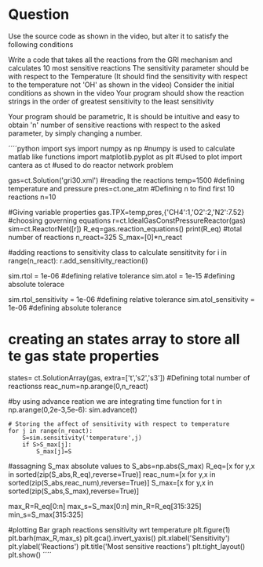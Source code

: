 # Question

Use the source code as shown in the video, but alter it to satisfy the following conditions

Write a code that takes all the reactions from the GRI mechanism and calculates 10 most sensitive reactions
The sensitivity parameter should be with respect to the Temperature (It should find the sensitivity with respect to the temperature not 'OH' as shown in the video) 
Consider the initial conditions as shown in the video
Your program should show the reaction strings in the order of greatest sensitivity to the least sensitivity
 

Your program should be parametric, It is should be intuitive and easy to obtain 'n' number of sensitive reactions with respect to the asked parameter, by simply changing a number.


´´´´python
import sys
import numpy as np #numpy is used to calculate matlab like functions
import matplotlib.pyplot as plt #Used to plot 
import cantera as ct #used to do reactor network problem


gas=ct.Solution('gri30.xml') #reading the reactions
temp=1500 #defining temperature and pressure
pres=ct.one_atm
#Defining n to find first 10 reactions 
n=10

#Giving variable properties 
gas.TPX=temp,pres,{'CH4':1,'O2':2,'N2':7.52}
#choosing governing equations
r=ct.IdealGasConstPressureReactor(gas)
sim=ct.ReactorNet([r])
R_eq=gas.reaction_equations()
print(R_eq)
#total number of reactions
n_react=325
S_max=[0]*n_react

#adding reactions to sensitivity class to calculate sensititvity 
for i in range(n_react):
    r.add_sensitivity_reaction(i)

sim.rtol = 1e-06 #defining relative tolerance
sim.atol = 1e-15 #defining absolute tolerace

sim.rtol_sensitivity = 1e-06 #defining relative tolerance
sim.atol_sensitivity = 1e-06 #defining absolute tolerance

# creating an states array to store all te gas state properties
states= ct.SolutionArray(gas, extra=['t','s2','s3'])
#Defining total number of reactionss
reac_num=np.arange(0,n_react)

#by using advance reation we are integrating time function
for t in np.arange(0,2e-3,5e-6):
    sim.advance(t)
    
    # Storing the affect of sensitivity with respect to temperature
    for j in range(n_react):
        S=sim.sensitivity('temperature',j)
        if S>S_max[j]: 
            S_max[j]=S
        

#assagning S_max absolute values to
S_abs=np.abs(S_max)
R_eq=[x for y,x in sorted(zip(S_abs,R_eq),reverse=True)]
reac_num=[x for y,x in sorted(zip(S_abs,reac_num),reverse=True)]
S_max=[x for y,x in sorted(zip(S_abs,S_max),reverse=True)]


max_R=R_eq[0:n]
max_s=S_max[0:n]
min_R=R_eq[315:325]
min_s=S_max[315:325]


#plotting Bar graph reactions sensitivity wrt temperature
plt.figure(1)
plt.barh(max_R,max_s)
plt.gca().invert_yaxis()
plt.xlabel('Sensitivity')
plt.ylabel('Reactions')
plt.title('Most sensitive reactions')
plt.tight_layout()
plt.show()
´´´´
